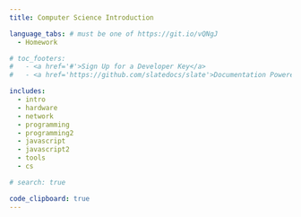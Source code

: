 ```yaml
---
title: Computer Science Introduction

language_tabs: # must be one of https://git.io/vQNgJ
  - Homework

# toc_footers:
#   - <a href='#'>Sign Up for a Developer Key</a>
#   - <a href='https://github.com/slatedocs/slate'>Documentation Powered by Slate</a>

includes:
  - intro
  - hardware
  - network
  - programming
  - programming2
  - javascript
  - javascript2
  - tools
  - cs

# search: true

code_clipboard: true
---
```

